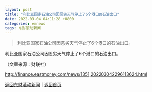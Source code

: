 ```yaml
---
layout: post
title: "利比亚国家石油公司因恶劣天气停止了6个港口的石油出口"
date: 2022-03-04 04:11:28 +0800
categories: emnews
tags: 东财滚动新闻
---
```

> 利比亚国家石油公司因恶劣天气停止了6个港口的石油出口。

<p>利比亚国家石油公司因恶劣天气停止了6个港口的石油出口。</p><p class="em_media">（文章来源：财联社）</p>

<http://finance.eastmoney.com/news/1351,202203042296113624.html>

[返回东财滚动新闻](//finews.withounder.com/emnews/)｜[返回首页](//finews.withounder.com/)